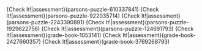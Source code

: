 
{Check It!|assessment}(parsons-puzzle-610337841)
{Check It!|assessment}(parsons-puzzle-922035714)
{Check It!|assessment}(parsons-puzzle-2243390891)
{Check It!|assessment}(parsons-puzzle-1929622756)
{Check It!|assessment}(parsons-puzzle-124691793)
{Check It!|assessment}(grade-book-1053141)
{Check It!|assessment}(grade-book-2427660357)
{Check It!|assessment}(grade-book-3769268793)
